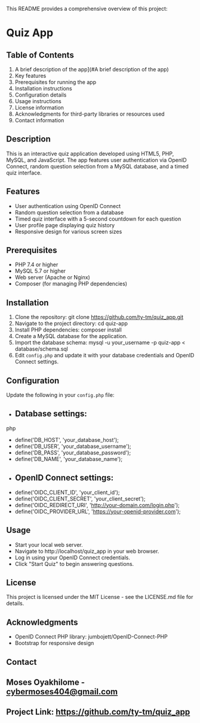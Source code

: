 This README provides a comprehensive overview of this project:

# Quiz App

## Table of Contents

1. A brief description of the app](#A brief description of the app)
2. Key features
3. Prerequisites for running the app
4. Installation instructions
5. Configuration details
6. Usage instructions
7. License information
8. Acknowledgments for third-party libraries or resources used
9. Contact information

## Description
This is an interactive quiz application developed using HTML5, PHP, MySQL, and JavaScript. The app features user authentication via OpenID Connect, random question selection from a MySQL database, and a timed quiz interface.

## Features
- User authentication using OpenID Connect
- Random question selection from a database
- Timed quiz interface with a 5-second countdown for each question
- User profile page displaying quiz history
- Responsive design for various screen sizes

## Prerequisites
- PHP 7.4 or higher
- MySQL 5.7 or higher
- Web server (Apache or Nginx)
- Composer (for managing PHP dependencies)

## Installation
1. Clone the repository: git clone https://github.com/ty-tm/quiz_app.git
2. Navigate to the project directory: cd quiz-app
3. Install PHP dependencies: composer install
4. Create a MySQL database for the application.
5. Import the database schema: mysql -u your_username -p quiz-app < database/schema.sql
6. Edit `config.php` and update it with your database credentials and OpenID Connect settings.

## Configuration
Update the following in your `config.php` file:
- ## Database settings:
php
- define('DB_HOST', 'your_database_host');
- define('DB_USER', 'your_database_username');
- define('DB_PASS', 'your_database_password');
- define('DB_NAME', 'your_database_name');
- ## OpenID Connect settings:
- define('OIDC_CLIENT_ID', 'your_client_id');
- define('OIDC_CLIENT_SECRET', 'your_client_secret');
- define('OIDC_REDIRECT_URI', 'http://your-domain.com/login.php');
- define('OIDC_PROVIDER_URL', 'https://your-openid-provider.com');

## Usage
- Start your local web server.
- Navigate to http://localhost/quiz_app in your web browser.
- Log in using your OpenID Connect credentials.
- Click "Start Quiz" to begin answering questions.

## License
This project is licensed under the MIT License - see the LICENSE.md file for details.

## Acknowledgments
- OpenID Connect PHP library: jumbojett/OpenID-Connect-PHP
- Bootstrap for responsive design

## Contact
## Moses Oyakhilome - cybermoses404@gmail.com
## Project Link: https://github.com/ty-tm/quiz_app

